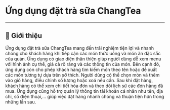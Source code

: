 # Ứng dụng đặt trà sữa ChangTea

---

## 📌 Giới thiệu

  Ứng dụng đặt trà sữa ChangTea mang đến trải nghiệm tiện lợi và nhanh chóng cho khách hàng khi tiếp cận các món thức uống và món ăn đặc sắc của quán. Ứng dụng có giao diện thân thiện giúp người dùng dễ xem menu với hình ảnh cụ thể, giá cả rõ ràng và các thông tin của món. Bên cạnh đó, ứng dụng còn cho phép khách hàng tìm kiếm món theo tên hoặc đề xuất các món tương tự dựa trên sở thích. Người dùng có thể chọn món và thêm vào giỏ hàng, điều chỉnh số lượng hoặc xoá nếu cần. Sau khi đặt hàng, khách hàng có thể xem chi tiết hóa đơn và theo dõi lịch sử các đơn hàng đã mua. Ứng dụng cũng hỗ trợ quản lý thông tin tài khoản cá nhân như tên, địa chỉ, số điện thoại,... giúp việc đặt hàng nhanh chóng và thuận tiện hơn trong những lần sau.
